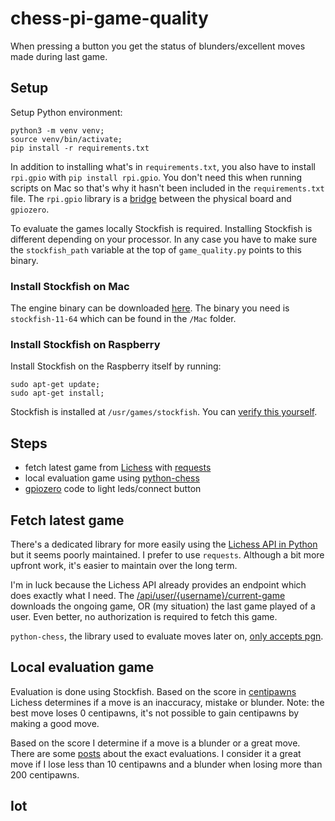 # chess-pi-game-quality

When pressing a button you get the status of blunders/excellent moves made during last game.

## Setup

Setup Python environment:

```
python3 -m venv venv;
source venv/bin/activate;
pip install -r requirements.txt
```

In addition to installing what's in `requirements.txt`, you also have to install `rpi.gpio` with `pip install rpi.gpio`. You don't need this when running scripts on Mac so that's why it hasn't been included in the `requirements.txt` file. The `rpi.gpio` library is a [bridge](https://gpiozero.readthedocs.io/en/stable/faq.html#why-do-i-get-pinfactoryfallback-warnings-when-i-import-gpiozero) between the physical board and `gpiozero`.

To evaluate the games locally Stockfish is required. Installing Stockfish is different depending on your processor. In any case you have to make sure the `stockfish_path` variable at the top of `game_quality.py` points to this binary. 

### Install Stockfish on Mac

The engine binary can be downloaded [here](https://stockfishchess.org/download/). The binary you need is `stockfish-11-64` which can be found in the `/Mac` folder. 

### Install Stockfish on Raspberry

Install Stockfish on the Raspberry itself by running:

```
sudo apt-get update;
sudo apt-get install;
```

Stockfish is installed at `/usr/games/stockfish`. You can [verify this yourself](https://askubuntu.com/questions/129022/determine-destination-location-of-apt-get-install-package).

## Steps

- fetch latest game from [Lichess](https://lichess.org/) with [requests](https://requests.readthedocs.io/en/master/)
- local evaluation game using [python-chess](https://github.com/niklasf/python-chess)
- [gpiozero](https://github.com/gpiozero/gpiozero) code to light leds/connect button

## Fetch latest game

There's a dedicated library for more easily using the [Lichess API in Python](https://github.com/cyanfish/python-lichess) but it seems poorly maintained. I prefer to use `requests`. Although a bit more upfront work, it's easier to maintain over the long term.

I'm in luck because the Lichess API already provides an endpoint which does exactly what I need. The [/api/user/{username}/current-game](https://lichess.org/api#operation/apiUserCurrentGame) downloads the ongoing game, OR (my situation) the last game played of a user. Even better, no authorization is required to fetch this game.

`python-chess`, the library used to evaluate moves later on, [only accepts pgn](https://python-chess.readthedocs.io/en/latest/pgn.html). 

## Local evaluation game

Evaluation is done using Stockfish. Based on the score in [centipawns](https://lichess.org/faq#acpl) Lichess determines if a move is an inaccuracy, mistake or blunder. Note: the best move loses 0 centipawns, it's not possible to gain centipawns by making a good move.

Based on the score I determine if a move is a blunder or a great move. There are some [posts](https://lichess.org/forum/general-chess-discussion/what-exactly-is-a-innac--mistake--blunder) about the exact evaluations. I consider it a great move if I lose less than 10 centipawns and a blunder when losing more than 200 centipawns.

## Iot

